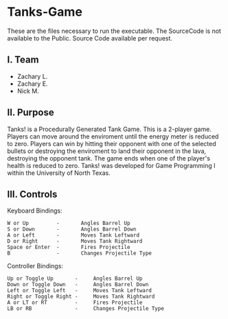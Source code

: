 # Tanks-Game
These are the files necessary to run the executable. The SourceCode is not available to the Public. Source Code available per request.

I. Team
-----------

 - Zachary L.
 - Zachary E.
 - Nick M.
 
II. Purpose
-----------

Tanks! is a Procedurally Generated Tank Game. This is a 2-player game. Players can move around the enviroment until the energy meter is reduced to zero. Players can win by hitting their opponent with one of the selected bullets or destroying the enviroment to land their opponent in the lava, destroying the opponent tank. The game ends when one of the player's health is reduced to zero.
Tanks! was developed for Game Programming I within the University of North Texas. 

III. Controls
-----------

Keyboard Bindings:

	W or Up			-		Angles Barrel Up
	S or Down		-		Angles Barrel Down
	A or Left		-		Moves Tank Leftward
	D or Right		-		Moves Tank Rightward
	Space or Enter  -		Fires Projectile
	B				-		Changes Projectile Type
	
Controller Bindings:

	Up or Toggle Up		  -		Angles Barrel Up     
	Down or Toggle Down   -		Angles Barrel Down
	Left or Toggle Left   -		Moves Tank Leftward
	Right or Toggle Right -     Moves Tank Rightward
	A or LT or RT         -     Fires Projectile
	LB or RB			  -		Changes Projectile Type


